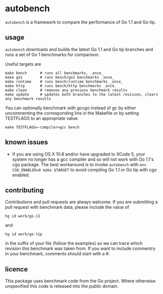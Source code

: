 autobench
=========

`autobench` is a framework to compare the performance of Go 1.1 and Go tip.

usage
-----

`autobench` downloads and builds the latest Go 1.1 and Go tip branches and runs a set of Go 1 benchmarks for comparison.

Useful targets are
	
    make bench		# runs all benchmarks, _once_
    make go1 		# runs bench/go1 benchmarks _once_
    make runtime 	# runs bench/runtime benchmarks _once_
    make http	 	# runs bench/http benchmarks _once_
    make clean 		# removes any previous benchmark results
    make update		# updates both branches to the latest revision, clears any benchmark results

You can optionally benchmark with gccgo instead of gc by either uncommenting the corresponding line in the Makefile or by setting TESTFLAGS to an appropriate value:

    make TESTFLAGS=-compiler=gcc bench

known issues
------------

 * If you are using OS X 10.8 and/or have upgraded to XCode 5, your system no longer has a gcc compiler and so will not work with Go 1.1's cgo package. The best workaround is to invoke `autobench` with `env CGO_ENABLED=0 make $TARGET` to avoid compiling Go 1.1 or Go tip with cgo enabled.

contributing
------------

Contributions and pull requests are always welcome. If you are submitting a pull request with benchmark data, please include the value of

    hg id work/go.11

and

    hg id work/go.tip

in the suffix of your file (follow the examples) so we can trace which revision this benchmark was taken from. If you want to include commentry in your benchmark, comments should start with a #.

licence
-------

This package uses benchmark code from the Go project. Where otherwise unspecified this code is released into the public domain.
